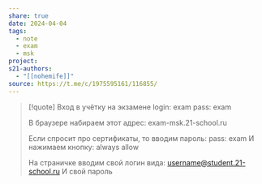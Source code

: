 ```yaml
---
share: true
date: 2024-04-04
tags:
  - note
  - exam
  - msk
project: 
s21-authors:
  - "[[nohemife]]"
source: https://t.me/c/1975595161/116855/
---
```


> [!quote] 
> Вход в учётку на экзамене
> login: exam
> pass: exam
> 
> В браузере набираем этот адрес:
> exam-msk.21-school.ru
> 
> Если спросит про сертификаты, то вводим пароль:
> pass: exam
> И нажимаем кнопку: 
> always allow
> 
> На страничке вводим свой логин вида:
> username@student.21-school.ru
> И свой пароль 

